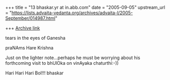 +++
title = "13 bhaskar.yr at in.abb.com"
date = "2005-09-05"
upstream_url = "https://lists.advaita-vedanta.org/archives/advaita-l/2005-September/014987.html"

+++
[Archive link](https://lists.advaita-vedanta.org/archives/advaita-l/2005-September/014987.html)


tears in the eyes of Ganesha

praNAms
Hare Krishna

Just on the lighter note...perhaps he must be worrying about his
forthcoming visit to bhUlOka on vinAyaka chaturthi:-))



Hari Hari Hari Bol!!!
bhaskar



